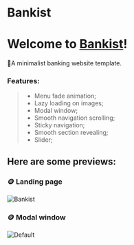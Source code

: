 # Bankist

# Welcome to [Bankist](https://bankist-template.netlify.app/)!

💸A minimalist banking website template.

### Features:
> - Menu fade animation;
> - Lazy loading on images;
> - Modal window;
> - Smooth navigation scrolling;
> - Sticky navigation;
> - Smooth section revealing;
> - Slider;

## Here are some previews:

### 🪙 Landing page
![Bankist](https://i.imgur.com/zQSoWKs.png)



### 🪙 Modal window 
![Default](https://i.imgur.com/kBhX8R0.png)
